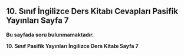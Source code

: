 ## 10. Sınıf İngilizce Ders Kitabı Cevapları Pasifik Yayınları Sayfa 7

**Bu sayfada soru bulunmamaktadır.**

**10. Sınıf Pasifik Yayınları İngilizce Ders Kitabı Sayfa 7**